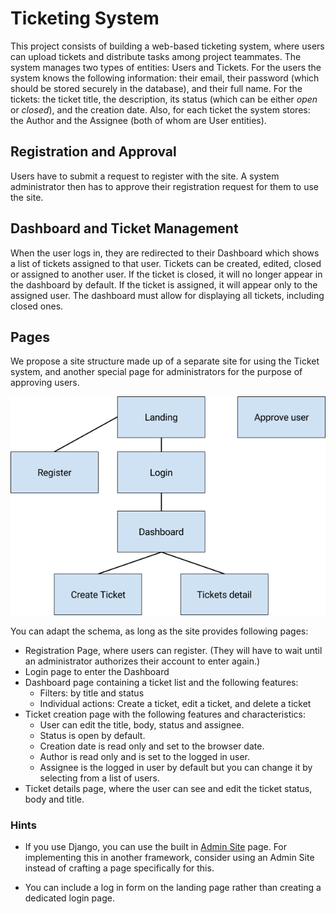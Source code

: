 # Ticketing System

This project consists of building a web-based ticketing system, where users can upload tickets and distribute
tasks among project teammates. The system manages two types of entities: Users and Tickets. For the users
the system knows the following information: their email, their password (which should be stored securely
in the database), and their full name. For the tickets: the ticket title, the description, its status
(which can be either *open* or *closed*), and the creation date. Also, for each ticket the system stores:
the Author and the Assignee (both of whom are User entities).

## Registration and Approval

Users have to submit a request to register with the site. A system administrator then has to approve
their registration request for them to use the site.

## Dashboard and Ticket Management

When the user logs in, they are redirected to their Dashboard which shows a list of tickets assigned
to that user. Tickets can be created, edited, closed or assigned to another user. If the ticket is closed,
it will no longer appear in the dashboard by default. If the ticket is assigned, it will appear only
to the assigned user. The dashboard must allow for displaying all tickets, including closed ones.

## Pages

We propose a site structure made up of a separate site for using the Ticket system, and
another special page for administrators for the purpose of approving users.

![Ticket system sitemap](ticket-system-sitemap.png)

You can adapt the schema, as long as the site provides following pages:

- Registration Page, where users can register. (They will have to wait until an administrator authorizes
 their account to enter again.)
- Login page to enter the Dashboard
- Dashboard page containing a ticket list and the following features:
  - Filters: by title and status
  - Individual actions: Create a ticket, edit a ticket, and delete a ticket
- Ticket creation page with the following features and characteristics:
  - User can edit the title, body, status and assignee.
  - Status is open by default.
  - Creation date is read only and set to the browser date.
  - Author is read only and is set to the logged in user.
  - Assignee is the logged in user by default but you can change it by selecting from a list of users.
- Ticket details page, where the user can see and edit the ticket status, body and title.

### Hints

- If you use Django, you can use the built in [Admin Site](https://docs.djangoproject.com/en/2.0/ref/contrib/admin/)
  page. For implementing this in another framework, consider using an Admin Site instead of crafting
  a page specifically for this.

- You can include a log in form on the landing page rather than creating a dedicated login page.
